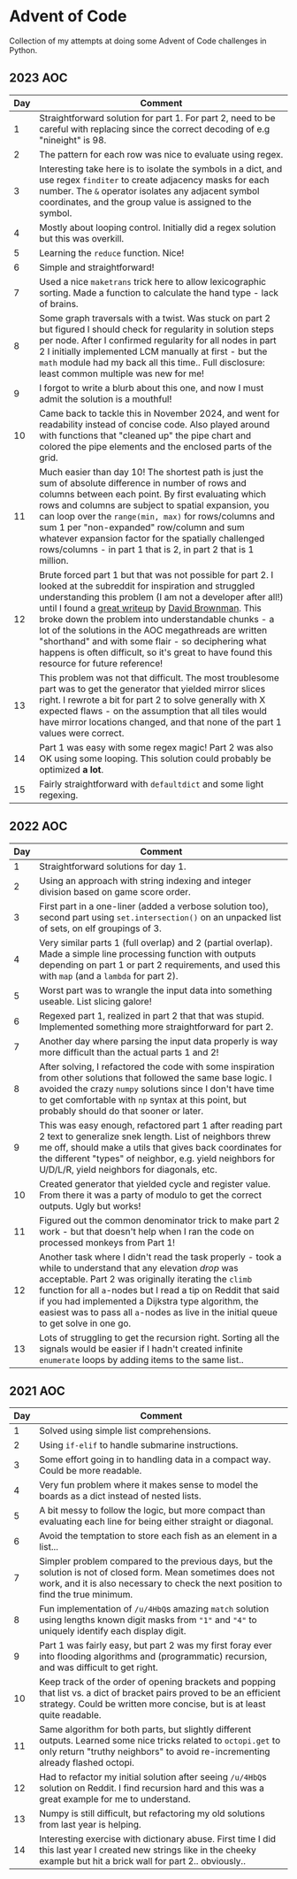 # Advent of Code

Collection of my attempts at doing some Advent of Code challenges in Python.

## 2023 AOC

| Day   | Comment
|-------|---------
| 1     | Straightforward solution for part 1. For part 2, need to be careful with replacing since the correct decoding of e.g "nineight" is 98.
| 2     | The pattern for each row was nice to evaluate using regex.
| 3     | Interesting take here is to isolate the symbols in a dict, and use regex `finditer` to create adjacency masks for each number. The `&` operator isolates any adjacent symbol coordinates, and the group value is assigned to the symbol.
| 4     | Mostly about looping control. Initially did a regex solution but this was overkill.
| 5     | Learning the `reduce` function. Nice!
| 6     | Simple and straightforward!
| 7     | Used a nice `maketrans` trick here to allow lexicographic sorting. Made a function to calculate the hand type - lack of brains.
| 8     | Some graph traversals with a twist. Was stuck on part 2 but figured I should check for regularity in solution steps per node. After I confirmed regularity for all nodes in part 2 I initially implemented LCM manually at first - but the `math` module had my back all this time.. Full disclosure: least common multiple was new for me!
| 9     | I forgot to write a blurb about this one, and now I must admit the solution is a mouthful!
| 10    | Came back to tackle this in November 2024, and went for readability instead of concise code. Also played around with functions that "cleaned up" the pipe chart and colored the pipe elements and the enclosed parts of the grid.
| 11    | Much easier than day 10! The shortest path is just the sum of absolute difference in number of rows and columns between each point. By first evaluating which rows and columns are subject to spatial expansion, you can loop over the `range(min, max)` for rows/columns and sum 1 per "non-expanded" row/column and sum whatever expansion factor for the spatially challenged rows/columns - in part 1 that is 2, in part 2 that is 1 million.
| 12    | Brute forced part 1 but that was not possible for part 2. I looked at the subreddit for inspiration and struggled understanding this problem (I am not a developer after all!) until I found a [great writeup](https://advent-of-code.xavd.id/writeups/2023/day/12/) by [David Brownman](https://github.com/xavdid). This broke down the problem into understandable chunks - a lot of the solutions in the AOC megathreads are written "shorthand" and with some flair - so deciphering what happens is often difficult, so it's great to have found this resource for future reference!
| 13    | This problem was not that difficult. The most troublesome part was to get the generator that yielded mirror slices right. I rewrote a bit for part 2 to solve generally with X expected flaws - on the assumption that all tiles would have mirror locations changed, and that none of the part 1 values were correct.
| 14    | Part 1 was easy with some regex magic! Part 2 was also OK using some looping. This solution could probably be optimized **a lot**.
| 15    | Fairly straightforward with `defaultdict` and some light regexing.


## 2022 AOC 

| Day   | Comment 
|-------|---------
| 1     | Straightforward solutions for day 1.
| 2     | Using an approach with string indexing and integer division based on game score order.     
| 3     | First part in a one-liner (added a verbose solution too), second part using `set.intersection()` on an unpacked list of sets, on elf groupings of 3.  
| 4     | Very similar parts 1 (full overlap) and 2 (partial overlap). Made a simple line processing function with outputs depending on part 1 or part 2 requirements, and used this with `map` (and a `lambda` for part 2).
| 5     | Worst part was to wrangle the input data into something useable. List slicing galore!
| 6     | Regexed part 1, realized in part 2 that that was stupid. Implemented something more straightforward for part 2.
| 7     | Another day where parsing the input data properly is way more difficult than the actual parts 1 and 2!
| 8     | After solving, I refactored the code with some inspiration from other solutions that followed the same base logic. I avoided the crazy `numpy` solutions since I don't have time to get comfortable with `np` syntax at this point, but probably should do that sooner or later.
| 9     | This was easy enough, refactored part 1 after reading part 2 text to generalize snek length. List of neighbors threw me off, should make a utils that gives back coordinates for the different "types" of neighbor, e.g. yield neighbors for U/D/L/R, yield neighbors for diagonals, etc.
| 10    | Created generator that yielded cycle and register value. From there it was a party of modulo to get the correct outputs. Ugly but works!
| 11    | Figured out the common denominator trick to make part 2 work - but that doesn't help when I ran the code on processed monkeys from Part 1!
| 12    | Another task where I didn't read the task properly - took a while to understand that any elevation *drop* was acceptable. Part 2 was originally iterating the `climb` function for all `a`-nodes but I read a tip on Reddit that said if you had implemented a Dijkstra type algorithm, the easiest was to pass all `a`-nodes as live in the initial queue to get solve in one go.
| 13    | Lots of struggling to get the recursion right. Sorting all the signals would be easier if I hadn't created infinite `enumerate` loops by adding items to the same list.. 

## 2021 AOC 

| Day   | Comment 
|-------|---------
| 1     | Solved using simple list comprehensions.
| 2     | Using `if-elif` to handle submarine instructions.
| 3     | Some effort going in to handling data in a compact way. Could be more readable.
| 4     | Very fun problem where it makes sense to model the boards as a dict instead of nested lists.
| 5     | A bit messy to follow the logic, but more compact than evaluating each line for being either straight or diagonal.
| 6     | Avoid the temptation to store each fish as an element in a list...
| 7     | Simpler problem compared to the previous days, but the solution is not of closed form. Mean sometimes does not work, and it is also necessary to check the next position to find the true minimum.
| 8     | Fun implementation of `/u/4HbQ`s amazing `match` solution using lengths known digit masks from `"1"` and `"4"` to uniquely identify each display digit.
| 9     | Part 1 was fairly easy, but part 2 was my first foray ever into flooding algorithms and (programmatic) recursion, and was difficult to get right.
| 10    | Keep track of the order of opening brackets and popping that list vs. a dict of bracket pairs proved to be an efficient strategy. Could be written more concise, but is at least quite readable. 
| 11    | Same algorithm for both parts, but slightly different outputs. Learned some nice tricks related to `octopi.get` to only return "truthy neighbors" to avoid re-incrementing already flashed octopi.
| 12    | Had to refactor my initial solution after seeing `/u/4HbQ`s solution on Reddit. I find recursion hard and this was a great example for me to understand.
| 13    | Numpy is still difficult, but refactoring my old solutions from last year is helping.
| 14    | Interesting exercise with dictionary abuse. First time I did this last year I created new strings like in the cheeky example but hit a brick wall for part 2.. obviously..
